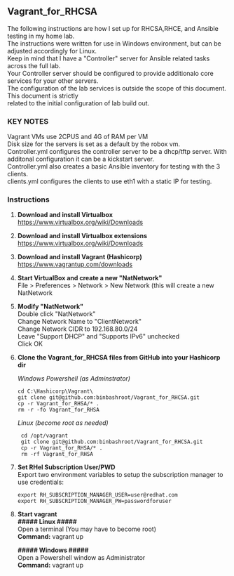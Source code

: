 Vagrant_for_RHCSA
------------------
The following instructions are how I set up for RHCSA,RHCE, and Ansible testing in my home lab.  
The instructions were written for use in Windows environment, but can be adjusted accordingly for Linux.  
Keep in mind that I have a "Controller" server for Ansible related tasks across the full lab.  
Your Controller server should be configured to provide additionalo core services for your other servers.  
The configuration of the lab services is outside the scope of this document. This document is strictly  
related to the initial configuration of lab build out.  

### KEY NOTES ###
Vagrant VMs use 2CPUS and 4G of RAM per VM  
Disk size for the servers is set as a default by the robox vm.  
Controller.yml configures the controller server to be a dhcp/tftp server.  With additonal configuration it can be a kickstart server.  
Controller.yml also creates a basic Ansible inventory for testing with the 3 clients.  
clients.yml configures the clients to use eth1 with a static IP for testing.
  
### Instructions ###


1. **Download and install Virtualbox** https://www.virtualbox.org/wiki/Downloads
2. **Download and install Virtualbox extensions** https://www.virtualbox.org/wiki/Downloads
3. **Download and install Vagrant (Hashicorp)** https://www.vagrantup.com/downloads
4. **Start VirtualBox and create a new "NatNetwork"**  
File > Preferences > Network > New Network (this will create a new NatNetwork  

5. **Modify "NatNetwork"**  
   Double click "NatNetwork"    
   Change Network Name to "ClientNetwork"   
   Change Network CIDR to 192.168.80.0/24  
   Leave "Support DHCP" and "Supports IPv6" unchecked  
   Click OK  

7. **Clone the Vagrant_for_RHCSA files from GitHub into your Hashicorp dir**  

    *Windows Powershell (as Adminstrator)*
    ```
    cd C:\Hashicorp\Vagrant\
    git clone git@github.com:binbashroot/Vagrant_for_RHCSA.git
    cp -r Vagrant_for_RHSA/* .
    rm -r -fo Vagrant_for_RHSA 
    ```
    
    *Linux (become root as needed)*
    ```
     cd /opt/vagrant
     git clone git@github.com:binbashroot/Vagrant_for_RHCSA.git
     cp -r Vagrant_for_RHSA/* .
     rm -rf Vagrant_for_RHSA
    ```
  
8. **Set RHel Subscription User/PWD**  
    Export two environment variables to setup the subscription manager to use credentials:

    ```
    export RH_SUBSCRIPTION_MANAGER_USER=user@redhat.com
    export RH_SUBSCRIPTION_MANAGER_PW=passwordforuser
    ```
      
9. **Start vagrant**  
     **##### Linux #####**  
     Open a terminal  (You may have to become root)  
     **Command:**  vagrant up   
     
     
     **##### Windows #####**  
     Open a Powershell window as Administrator   
     **Command:**  vagrant up
       
    
